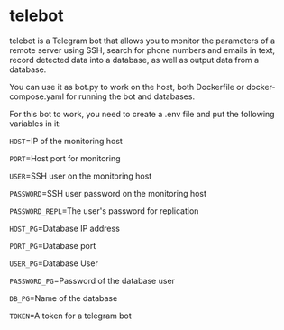 # telebot

telebot is a Telegram bot that allows you to monitor the parameters of a remote server using SSH, search for phone numbers and emails in text, record detected data into a database, as well as output data from a database.

You can use it as bot.py to work on the host, both Dockerfile or docker-compose.yaml for running the bot and databases.

For this bot to work, you need to create a .env file and put the following variables in it:

`HOST`=IP of the monitoring host

`PORT`=Host port for monitoring

`USER`=SSH user on the monitoring host

`PASSWORD`=SSH user password on the monitoring host

`PASSWORD_REPL`=The user's password for replication

`HOST_PG`=Database IP address

`PORT_PG`=Database port

`USER_PG`=Database User

`PASSWORD_PG`=Password of the database user

`DB_PG`=Name of the database

`TOKEN`=A token for a telegram bot